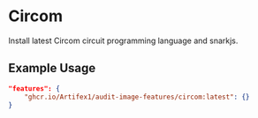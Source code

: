 # Circom

Install latest Circom circuit programming language and snarkjs.

## Example Usage

```json
"features": {
    "ghcr.io/Artifex1/audit-image-features/circom:latest": {}
}
```
